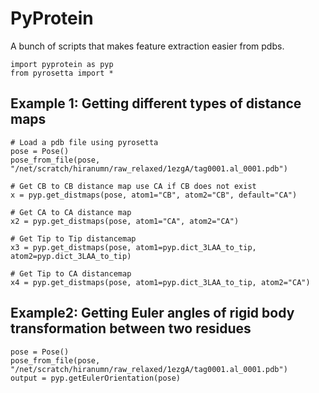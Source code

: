 # PyProtein

A bunch of scripts that makes feature extraction easier from pdbs.

```
import pyprotein as pyp
from pyrosetta import *
```

## Example 1: Getting different types of distance maps
```
# Load a pdb file using pyrosetta
pose = Pose()
pose_from_file(pose, "/net/scratch/hiranumn/raw_relaxed/1ezgA/tag0001.al_0001.pdb")

# Get CB to CB distance map use CA if CB does not exist
x = pyp.get_distmaps(pose, atom1="CB", atom2="CB", default="CA")

# Get CA to CA distance map
x2 = pyp.get_distmaps(pose, atom1="CA", atom2="CA")

# Get Tip to Tip distancemap
x3 = pyp.get_distmaps(pose, atom1=pyp.dict_3LAA_to_tip, atom2=pyp.dict_3LAA_to_tip)

# Get Tip to CA distancemap
x4 = pyp.get_distmaps(pose, atom1=pyp.dict_3LAA_to_tip, atom2="CA")
```

## Example2: Getting Euler angles of rigid body transformation between two residues
```
pose = Pose()
pose_from_file(pose, "/net/scratch/hiranumn/raw_relaxed/1ezgA/tag0001.al_0001.pdb")
output = pyp.getEulerOrientation(pose)  
```

